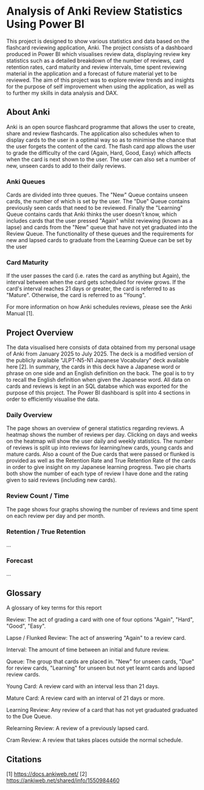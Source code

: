 # Analysis of Anki Review Statistics Using Power BI 
This project is designed to show various statistics and data based on the flashcard reviewing application, Anki.
The project consists of a dashboard produced in Power BI which visualises review data, displaying review key statistics such as a detailed
breakdown of the number of reviews, card retention rates, card maturity and review intervals, time spent reviewing material in the
application and a forecast of future material yet to be reviewed.
The aim of this project was to explore review trends and insights for the purpose of self improvement when using the application, as well as to further my skills in
data analysis and DAX.

## About Anki
Anki is an open source flashcard programme that allows the user to create, share and review flashcards. The application also schedules
when to display cards to the user in a optimal way so as to minimise the chance that the user forgets the content of the card. The flash
card app allows the user to grade the difficulty of the card (Again, Hard, Good, Easy) which affects when the card is next shown to the user.
The user can also set a number of new, unseen cards to add to their daily reviews.

### Anki Queues
Cards are divided into three queues. The "New" Queue contains unseen cards, the number of which is set by the user. The "Due" Queue contains
previously seen cards that need to be reviewed. Finally the "Learning" Queue contains cards that Anki thinks the user doesn't know, which
includes cards that the user pressed "Again" whilst reviewing (known as a lapse) and cards from the "New" queue that have not yet graduated
into the Review Queue. The functionality of these queues and the requirements for new and lapsed cards to graduate from the Learning Queue
can be set by the user

### Card Maturity
If the user passes the card (i.e. rates the card as anything but Again), the interval between when the card gets scheduled for review grows.
If the card's interval reaches 21 days or greater, the card is referred to as "Mature". Otherwise, the card is referred to as "Young".

For more information on how Anki schedules reviews, please see the Anki Manual [1].

## Project Overview
The data visualised here consists of data obtained from my personal usage of Anki from January 2025 to July 2025. The deck is a modified
version of the publicly available "JLPT-N5-N1 Japanese Vocabulary" deck available here [2]. In summary, the cards in this deck have a
Japanese word or phrase on one side and an English definition on the back. The goal is to try to recall the English definition when given the
Japanese word. All data on cards and reviews is kept in an SQL databse which was exported for the purpose of this project. The Power BI
dashboard is split into 4 sections in order to efficiently visualise the data.

### Daily Overview
The page shows an overview of general statistics regarding reviews. A heatmap shows the number of reviews per day. Clicking on days and 
weeks on the heatmap will show the user daily and weekly statistics. The number of reviews is split up into reviews for learning/new cards,
young cards and mature cards. Also a count of the Due cards that were passed or flunked is provided as well as the Retention Rate and
True Retention Rate of the cards in order to give insight on my Japanese learning progress. Two pie charts both show the number of each
type of review I have done and the rating given to said reviews (including new cards).

### Review Count / Time
The page shows four graphs showing the number of reviews and time spent on each review per day and per month.

### Retention / True Retention
...

### Forecast
...

## Glossary
A glossary of key terms for this report

Review: The act of grading a card with one of four options "Again", "Hard", "Good", "Easy".

Lapse / Flunked Review: The act of answering "Again" to a review card.

Interval: The amount of time between an initial and future review.

Queue: The group that cards are placed in. "New" for unseen cards, "Due" for review cards, "Learning" for unseen but not yet learnt cards and lapsed review cards.

Young Card: A review card with an interval less than 21 days.

Mature Card: A review card with an interval of 21 days or more.

Learning Review: Any review of a card that has not yet graduated graduated to the Due Queue.

Relearning Review: A review of a previously lapsed card.

Cram Review: A review that takes places outside the normal schedule.

## Citations
[1] https://docs.ankiweb.net/
[2] https://ankiweb.net/shared/info/1550984460

